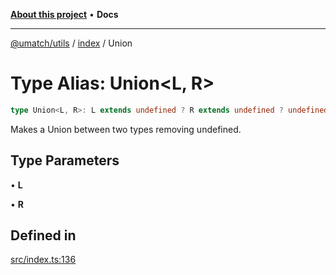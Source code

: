 [**About this project**](../../README.md) • **Docs**

***

[@umatch/utils](../../api.md) / [index](../README.md) / Union

# Type Alias: Union\<L, R\>

```ts
type Union<L, R>: L extends undefined ? R extends undefined ? undefined : R : R extends undefined ? L : L | R;
```

Makes a Union between two types removing undefined.

## Type Parameters

• **L**

• **R**

## Defined in

[src/index.ts:136](https://github.com/umatch-oficial/utils/blob/main/src/index.ts#L136)
